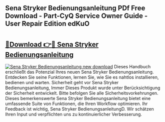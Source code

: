 ## Sena Stryker Bedienungsanleitung PDf Free Download - Part-CyQ Service Owner Guide - User Repair Edition edKuO

# <h2><a href="http://df4uve.blite.top/?on=Sena+Stryker+Bedienungsanleitung">🔗Download 👉🔴 Sena Stryker Bedienungsanleitung</a></h2>

[![Sena Stryker Bedienungsanleitung new download](https://i.imgur.com/lujVjoI.png)](http://df4uve.blite.top/?on=Sena+Stryker+Bedienungsanleitung)
Dieses Handbuch erschließt das Potenzial Ihres neuen Sena Stryker Bedienungsanleitung. Entdecken Sie seine Funktionen, lernen Sie, wie Sie es nahtlos installieren, bedienen und warten. Sicherheit geht vor Sena Stryker Bedienungsanleitung, Immer Dieses Produkt wurde unter Berücksichtigung der Sicherheit entwickelt. Bitte befolgen Sie alle Sicherheitsvorkehrungen. Dieses bemerkenswerte Sena Stryker Bedienungsanleitung bietet eine umfassende Suite von Funktionen, die Ihren Workflow optimieren. Ihr Feedback ist wichtig, Sena Stryker BedienungsanleitungD. Wir schätzen Ihren Input und verpflichten uns zu kontinuierlicher Verbesserung.
